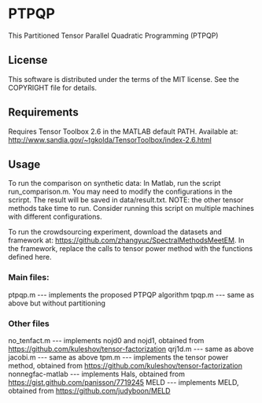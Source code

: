 # PTPQP
This Partitioned Tensor Parallel Quadratic Programming (PTPQP)

## License
This software is distributed under the terms of the MIT license. See the COPYRIGHT file for details.

## Requirements
Requires Tensor Toolbox 2.6 in the MATLAB default PATH. Available at: http://www.sandia.gov/~tgkolda/TensorToolbox/index-2.6.html

## Usage
To run the comparison on synthetic data:
In Matlab, run the script run_comparison.m. You may need to modify the configurations in the scrirpt.
The result will be saved in data/result.txt.
NOTE: the other tensor methods take time to run. Consider running this script on multiple machines with different configurations.

To run the crowdsourcing experiment, download the datasets and framework at: https://github.com/zhangyuc/SpectralMethodsMeetEM.
In the framework, replace the calls to tensor power method with the functions defined here. 

### Main files:
ptpqp.m  --- implements the proposed PTPQP algorithm
tpqp.m   --- same as above but without partitioning

### Other files
no_tenfact.m      --- implements nojd0 and nojd1, obtained from https://github.com/kuleshov/tensor-factorization
qrj1d.m           --- same as above
jacobi.m          --- same as above
tpm.m             --- implements the tensor power method, obtained from https://github.com/kuleshov/tensor-factorization
nonnegfac-matlab  --- implements Hals, obtained from https://gist.github.com/panisson/7719245
MELD              --- implements MELD, obtained from https://github.com/judyboon/MELD

